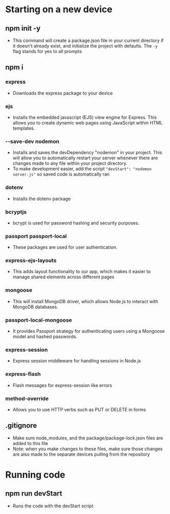 # Starting on a new device
## npm init -y
* This command will create a package.json file in your current directory if it doesn't already exist, and initialize the project with defaults. The `-y` flag stands for yes to all prompts
## npm i
### express
* Downloads the express package to your device
### ejs
* Installs the embedded javascript (EJS) view engine for Express. This allows you to create dynamic web pages using JavaScript within HTML templates.
### --save-dev nodemon
* Installs and saves the devDependency "nodemon" in your project. This will allow you to automatically restart your server whenever there are changes made to any file within your project directory.
* To make development easier, add the script `"devStart": "nodemon server.js"` so saved code is automatically ran
### dotenv
* Installs the dotenv package
### bcryptjs
* bcrypt is used for password hashing and security purposes.
### passport passport-local
* These packages are used for user authentication.
### express-ejs-layouts
* This adds layout functionality to our app, which makes it easier to manage shared elements across different pages
### mongoose
* This will install MongoDB driver, which allows Node.js to interact with MongoDB databases.
### passport-local-mongoose
* It provides Passport strategy for authenticating users using a Mongoose model and hashed passwords.
### express-session
* Express session middleware for handling sessions in Node.js
### express-flash
* Flash messages for express-session like errors
### method-override
* Allows you to use HTTP verbs such as PUT or DELETE in forms
## .gitignore
* Make sure node_modules, and the package/package-lock.json files are added to this file
* Note: when you make changes to these files, make sure those changes are also made to the separate devices pulling from the repository
# Running code
## npm run devStart
* Runs the code with the devStart script